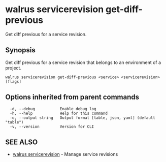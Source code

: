 # walrus servicerevision get-diff-previous

Get diff previous for a service revision.

## Synopsis

Get diff previous for a service revision that belongs to an environment of a project.

```
walrus servicerevision get-diff-previous <service> <servicerevision> [flags]
```

## Options inherited from parent commands

```
  -d, --debug           Enable debug log
  -h, --help            Help for this command
  -o, --output string   Output format [table, json, yaml] (default "table")
  -v, --version         Version for CLI
```

## SEE ALSO

* [walrus servicerevision](walrus_servicerevision)	 - Manage service revisions

